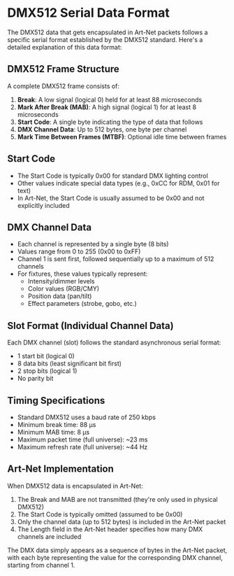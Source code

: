 # DMX512 Serial Data Format

The DMX512 data that gets encapsulated in Art-Net packets follows a specific serial format established by the DMX512 standard. Here's a detailed explanation of this data format:

## DMX512 Frame Structure

A complete DMX512 frame consists of:

1. **Break**: A low signal (logical 0) held for at least 88 microseconds
2. **Mark After Break (MAB)**: A high signal (logical 1) for at least 8 microseconds
3. **Start Code**: A single byte indicating the type of data that follows
4. **DMX Channel Data**: Up to 512 bytes, one byte per channel
5. **Mark Time Between Frames (MTBF)**: Optional idle time between frames

## Start Code

- The Start Code is typically 0x00 for standard DMX lighting control
- Other values indicate special data types (e.g., 0xCC for RDM, 0x01 for text)
- In Art-Net, the Start Code is usually assumed to be 0x00 and not explicitly included

## DMX Channel Data

- Each channel is represented by a single byte (8 bits)
- Values range from 0 to 255 (0x00 to 0xFF)
- Channel 1 is sent first, followed sequentially up to a maximum of 512 channels
- For fixtures, these values typically represent:
  - Intensity/dimmer levels
  - Color values (RGB/CMY)
  - Position data (pan/tilt)
  - Effect parameters (strobe, gobo, etc.)

## Slot Format (Individual Channel Data)

Each DMX channel (slot) follows the standard asynchronous serial format:
- 1 start bit (logical 0)
- 8 data bits (least significant bit first)
- 2 stop bits (logical 1)
- No parity bit

## Timing Specifications

- Standard DMX512 uses a baud rate of 250 kbps
- Minimum break time: 88 μs
- Minimum MAB time: 8 μs
- Maximum packet time (full universe): ~23 ms
- Maximum refresh rate (full universe): ~44 Hz

## Art-Net Implementation

When DMX512 data is encapsulated in Art-Net:
1. The Break and MAB are not transmitted (they're only used in physical DMX512)
2. The Start Code is typically omitted (assumed to be 0x00)
3. Only the channel data (up to 512 bytes) is included in the Art-Net packet
4. The Length field in the Art-Net header specifies how many DMX channels are included

The DMX data simply appears as a sequence of bytes in the Art-Net packet, with each byte representing the value for the corresponding DMX channel, starting from channel 1.
